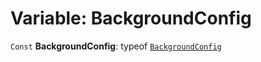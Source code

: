 # Variable: BackgroundConfig

`Const` **BackgroundConfig**: typeof [`BackgroundConfig`](/auto-docs/background-plugin/variables/BackgroundConfig.md)
